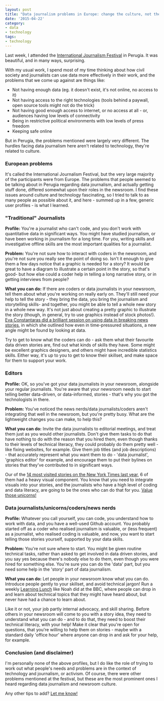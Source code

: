 ```yaml
---
layout: post
title: "Data journalism problems in Europe: change the culture, not the technology"
date: '2015-04-22'
category:
- data
- technology
tags:
- technology
---
```


Last week, I attended the [International Journalism Festival](http://www.journalismfestival.com/programme/2015) in Perugia. It was beautiful, and in many ways, surprising. 

With my usual work, I spend most of my time thinking about how civil society and journalists can use data more effectively in their work, and the problems that we come up against are things like: 

* Not having enough data (eg. it doesn't exist, it's not online, no access to it)
* Not having access to the right technologies (tools behind a paywall, open source tools might not do the trick)
* Not having good enough access to internet, or no access at all - or, audiences having low levels of connectivity
* Being in restrictive political environments with low levels of press freedom
* Keeping safe online

But in Perugia, the problems mentioned were largely very different. The hurdles facing data journalism here aren't related to technology, they're related to culture.

<!--more-->

### European problems

It's called the International Journalism Festival, but the very large majority of the participants were from Europe. The problems that people seemed to be talking about in Perugia regarding data journalism, and actually getting stuff done, differed somewhat upon their roles in the newsroom. I find these issues around culture and technology fascinating, so I tried to talk to as many people as possible about it, and here - summed up in a few, generic user profiles - is what I learned.

### "Traditional" Journalists

**Profile:** You're a journalist who can't code, and you don't work with quantitative data in significant ways. You might have studied journalism, or have been working in journalism for a long time. For you, writing skills and investigative offline skills are the most important qualities for a journalist.

**Problem:** You're not sure how to interact with coders in the newsroom, and you're not sure you really see the point of doing so. Isn't it enough to give them a few days notice that a graphic is needed for a story? It would be great to have a diagram to illustrate a certain point in the story, so that's good- but how else could a coder help in telling a long narrative story, or in getting interviews from people? 

**What you can do:** If there are coders or data journalists in your newsroom, tell them about what you're working on really early on. They'll still need your help to tell the story - they bring the data, you bring the journalism and storytelling skills- and together, you might be able to tell a whole new story in a whole new way. It's not just about creating a pretty graphic to illustrate the story (though, in general, try to use graphics instead of stock photos!). [Eva Constantaras did a brilliant session on using data in breaking news stories](http://www.journalismfestival.com/programme/2015/transforming-global-breaking-wews-with-data), in which she outlined how even in time-pressured situations, a new angle might be found by looking at data. 

Try to get to know what the coders can do - ask them what their favourite data driven stories are, find out what kinds of skills they have. Some might be excellent graphics designers, and others might have incredible statistics skills. Either way, it's up to you to get to know their skillset, and make space for them to support your work.

### Editors

**Profile:** OK, so you've got your data journalists in your newsroom, alongside your regular journalists. You're aware that your newsroom needs to start telling better data-driven, or data-informed, stories - that's why you got the technologists in there.

**Problem:** You've noticed the news nerds/data journalists/coders aren't integrating that well in the newsroom, but you're pretty busy. What are the lightweight changes you can make, to help this?

**What you can do:** Invite the data journalists to editorial meetings, and treat them just as you would other journalists. Don't give them tasks to do that have nothing to do with the reason that you hired them, even though thanks to their levels of technical literacy, they could probably do them pretty well - like fixing websites, for example. Give them job titles (and job descriptions) - that accurately represent what you want them to do - 'data journalist', 'graphics editor' for example, and encourage them to put their bylines on stories that they've contributed to in significant ways. 

Our of the [14 most visited stories on the New York Times last year](http://www.nytco.com/the-new-york-timess-most-visited-content-of-2014-2/), 6 of them had a heavy visual component. You know that you need to integrate visuals into your stories, and the journalists who have a high level of coding and data literacy, are going to be the ones who can do that for you. [Value those unicorns!](https://www.youtube.com/watch?v=864pOLNWsZo)

### Data journalists/unicorns/coders/news nerds

**Profile:** Whatever you call yourself, you can code, you understand how to work with data, and you have a well-used Github account. You probably started off as a coder who realised journalism is valuable, or (less frequent) as a journalist, who realised coding is valuable, and now, you want to start telling those stories yourself, supported by your data skills.

**Problem:** You're not sure where to start. You might be given routine technical tasks, rather than asked to get involved in data driven stories, and you say yes because there's nobody else to do them, even though you were hired for something else. You're sure you can do the 'data' part, but you need some help in the 'story' part of data journalism.

**What you can do:** Let people in your newsroom know what you can do. Introduce people gently to your skillset, and avoid technical jargon! Run a weekly [Learning Lunch](http://schoolofdata.org/learning-lunches/) like Noah did at the BBC, where people can drop in and learn about technical topics that they might have heard about, but never have had a chance to learn about. 

Like it or not, your job partly internal advocacy, and skill sharing. Before others in your newsroom will come to you with a story idea, they need to understand what you can do - and to do that, they need to boost their technical literacy, with your help! Make it clear that you're open for questions, that you're willing to help them on stories - maybe with a standard daily 'office hour' where anyone can drop in and ask for your help, for example.

### Conclusion (and disclaimer)

I'm personally none of the above profiles, but I do like the role of trying to work out what people's needs and problems are in the context of technology and journalism, or activism. Of course, there were other problems mentioned at the festival, but these are the most prominent ones I heard regarding data journalism and newsroom culture.

Any other tips to add? [Let me know!](http://twitter.com/zararah)







